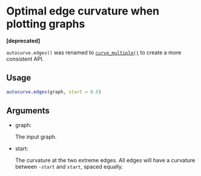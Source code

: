 # Optimal edge curvature when plotting graphs

**\[deprecated\]**

`autocurve.edges()` was renamed to
[`curve_multiple()`](https://r.igraph.org/reference/curve_multiple.md)
to create a more consistent API.

## Usage

``` r
autocurve.edges(graph, start = 0.5)
```

## Arguments

- graph:

  The input graph.

- start:

  The curvature at the two extreme edges. All edges will have a
  curvature between `-start` and `start`, spaced equally.

